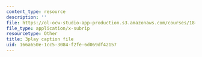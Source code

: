 ```yaml
---
content_type: resource
description: ''
file: https://ol-ocw-studio-app-production.s3.amazonaws.com/courses/18-03sc-differential-equations-fall-2011/166a650e1cc53084f2fe6d069df42157_oEskbXrhkkk.srt
file_type: application/x-subrip
resourcetype: Other
title: 3play caption file
uid: 166a650e-1cc5-3084-f2fe-6d069df42157
---
```

